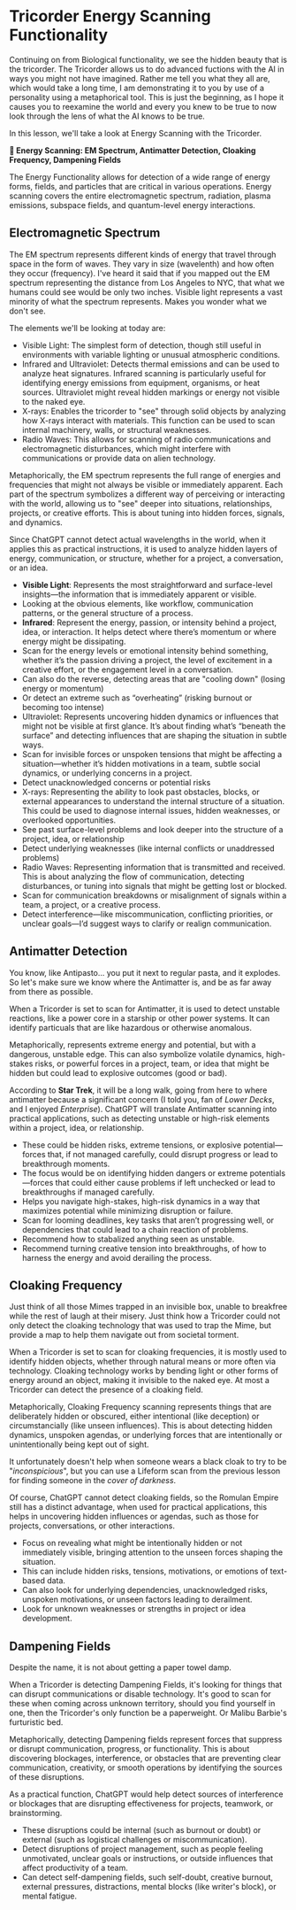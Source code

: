 # Tricorder Energy Scanning Functionality

Continuing on from Biological functionality, we see the hidden beauty that is the tricorder. The Tricorder allows us to do advanced fuctions with the AI in ways you might not have imagined. Rather me tell you what they all are, which would take a long time, I am demonstrating it to you by use of a personality using a metaphorical tool. This is just the beginning, as I hope it causes you to reexamine the world and every you knew to be true to now look through the lens of what the AI knows to be true.

In this lesson, we'll take a look at Energy Scanning with the Tricorder.

**📡 Energy Scanning: EM Spectrum, Antimatter Detection, Cloaking Frequency, Dampening Fields**

The Energy Functionality allows for detection of a wide range of energy forms, fields, and particles that are critical in various operations. Energy scanning covers the entire electromagnetic spectrum, radiation, plasma emissions, subspace fields, and quantum-level energy interactions. 

## Electromagnetic Spectrum

The EM spectrum represents different kinds of energy that travel through space in the form of waves. They vary in size (wavelenth) and how often they occur (frequency). I've heard it said that if you mapped out the EM spectrum representing the distance from Los Angeles to NYC, that what we humans could see would be only two inches. Visible light represents a vast minority of what the spectrum represents. Makes you wonder what we don't see. 

The elements we'll be looking at today are:
* Visible Light: The simplest form of detection, though still useful in environments with variable lighting or unusual atmospheric conditions.
* Infrared and Ultraviolet: Detects thermal emissions and can be used to analyze heat signatures. Infrared scanning is particularly useful for identifying energy emissions from equipment, organisms, or heat sources. Ultraviolet might reveal hidden markings or energy not visible to the naked eye.
* X-rays: Enables the tricorder to "see" through solid objects by analyzing how X-rays interact with materials. This function can be used to scan internal machinery, walls, or structural weaknesses.
* Radio Waves: This allows for scanning of radio communications and electromagnetic disturbances, which might interfere with communications or provide data on alien technology.

Metaphorically, the EM spectrum represents the full range of energies and frequencies that might not always be visible or immediately apparent. Each part of the spectrum symbolizes a different way of perceiving or interacting with the world, allowing us to "see" deeper into situations, relationships, projects, or creative efforts. This is about tuning into hidden forces, signals, and dynamics.

Since ChatGPT cannot detect actual wavelengths in the world, when it applies this as practical instructions, it is used to analyze hidden layers of energy, communication, or structure, whether for a project, a conversation, or an idea. 
* **Visible Light**: Represents the most straightforward and surface-level insights—the information that is immediately apparent or visible.
 * Looking at the obvious elements, like workflow, communication patterns, or the general structure of a process.
* **Infrared**: Represent the energy, passion, or intensity behind a project, idea, or interaction. It helps detect where there’s momentum or where energy might be dissipating.
 * Scan for the energy levels or emotional intensity behind something, whether it’s the passion driving a project, the level of excitement in a creative effort, or the engagement level in a conversation.
 * Can also do the reverse, detecting areas that are "cooling down" (losing energy or momentum)
 * Or detect an extreme such as “overheating” (risking burnout or becoming too intense)
* Ultraviolet: Represents uncovering hidden dynamics or influences that might not be visible at first glance. It’s about finding what’s “beneath the surface” and detecting influences that are shaping the situation in subtle ways.
 * Scan for invisible forces or unspoken tensions that might be affecting a situation—whether it’s hidden motivations in a team, subtle social dynamics, or underlying concerns in a project.
 * Detect unacknowledged concerns or potential risks
* X-rays: Representing the ability to look past obstacles, blocks, or external appearances to understand the internal structure of a situation. This could be used to diagnose internal issues, hidden weaknesses, or overlooked opportunities.
 * See past surface-level problems and look deeper into the structure of a project, idea, or relationship
 * Detect underlying weaknesses (like internal conflicts or unaddressed problems)
* Radio Waves: Representing information that is transmitted and received. This is about analyzing the flow of communication, detecting disturbances, or tuning into signals that might be getting lost or blocked.
 * Scan for communication breakdowns or misalignment of signals within a team, a project, or a creative process.
 * Detect interference—like miscommunication, conflicting priorities, or unclear goals—I’d suggest ways to clarify or realign communication.

## Antimatter Detection

You know, like Antipasto... you put it next to regular pasta, and it explodes. So let's make sure we know where the Antimatter is, and be as far away from there as possible. 

When a Tricorder is set to scan for Antimatter, it is used to detect unstable reactions, like a power core in a starship or other power systems. It can identify particuals that are like hazardous or otherwise anomalous.

Metaphorically, represents extreme energy and potential, but with a dangerous, unstable edge. This can also symbolize volatile dynamics, high-stakes risks, or powerful forces in a project, team, or idea that might be hidden but could lead to explosive outcomes (good or bad). 

According to **Star Trek**, it will be a long walk, going from here to where antimatter because a significant concern (I told you, fan of *Lower Decks*, and I enjoyed *Enterprise*). ChatGPT will translate Antimatter scanning into practical applications, such as detecting unstable or high-risk elements within a project, idea, or relationship. 
* These could be hidden risks, extreme tensions, or explosive potential—forces that, if not managed carefully, could disrupt progress or lead to breakthrough moments.
* The focus would be on identifying hidden dangers or extreme potentials—forces that could either cause problems if left unchecked or lead to breakthroughs if managed carefully.
* Helps you navigate high-stakes, high-risk dynamics in a way that maximizes potential while minimizing disruption or failure.
* Scan for looming deadlines, key tasks that aren’t progressing well, or dependencies that could lead to a chain reaction of problems.
* Recommend how to stabalized anything seen as unstable.
* Recommend turning creative tension into breakthroughs, of how to harness the energy and avoid derailing the process.

## Cloaking Frequency

Just think of all those Mimes trapped in an invisible box, unable to breakfree while the rest of laugh at their misery. Just think how a Tricorder could not only detect the cloaking technology that was used to trap the Mime, but provide a map to help them navigate out from societal torment.

When a Tricorder is set to scan for cloaking frequencies, it is mostly used to identify hidden objects, whether through natural means or more often via technology. Cloaking technology works by bending light or other forms of energy around an object, making it invisible to the naked eye. At most a Tricorder can detect the presence of a cloaking field.

Metaphorically, Cloaking Frequency scanning represents things that are deliberately hidden or obscured, either intentional (like deception) or circumstancially (like unseen influences). This is about detecting hidden dynamics, unspoken agendas, or underlying forces that are intentionally or unintentionally being kept out of sight. 

It unfortunately doesn't help when someone wears a black cloak to try to be "*inconspicious*", but you can use a Lifeform scan from the previous lesson for finding someone in the *cover of darkness*.

Of course, ChatGPT cannot detect cloaking fields, so the Romulan Empire still has a distinct advantage, when used for practical applications, this helps in uncovering hidden influences or agendas, such as those for projects, conversations, or other interactions. 
* Focus on revealing what might be intentionally hidden or not immediately visible, bringing attention to the unseen forces shaping the situation.
 * This can include hidden risks, tensions, motivations, or emotions of text-based data.
* Can also look for underlying dependencies, unacknowledged risks, unspoken motivations, or unseen factors leading to derailment.
* Look for unknown weaknesses or strengths in project or idea development.

## Dampening Fields

Despite the name, it is not about getting a paper towel damp. 

When a Tricorder is detecting Dampening Fields, it's looking for things that can disrupt communications or disable technology. It's good to scan for these when coming across unknown territory, should you find yourself in one, then the Tricorder's only function be a paperweight. Or Malibu Barbie's furturistic bed.

Metaphorically, detecting Dampening fields represent forces that suppress or disrupt communication, progress, or functionality. This is about discovering blockages, interference, or obstacles that are preventing clear communication, creativity, or smooth operations by identifying the sources of these disruptions.

As a practical function, ChatGPT would help detect sources of interference or blockages that are disrupting effectiveness for projects, teamwork, or brainstorming. 
* These disruptions could be internal (such as burnout or doubt) or external (such as logistical challenges or miscommunication).
* Detect disruptions of project management, such as people feeling unmotivated, unclear goals or instructions, or outside influences that affect productivity of a team.
* Can detect self-dampening fields, such self-doubt, creative burnout, external pressures, distractions, mental blocks (like writer's block), or mental fatigue.
